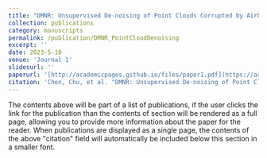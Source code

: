 ```yaml
---
title: "DMNR: Unsupervised De-noising of Point Clouds Corrupted by Airborne Particles"
collection: publications
category: manuscripts
permalink: /publication/DMNR_PointCloudDenoising
excerpt: ''
date: 2023-5-10
venue: 'Journal 1'
slidesurl: ''
paperurl: '[http://academicpages.github.io/files/paper1.pdf](https://arxiv.org/abs/2305.05991)'
citation: 'Chen, Chu, et al. "DMNR: Unsupervised De-noising of Point Clouds Corrupted by Airborne Particles." arXiv preprint arXiv:2305.05991 (2023).'
---
```


The contents above will be part of a list of publications, if the user clicks the link for the publication than the contents of section will be rendered as a full page, allowing you to provide more information about the paper for the reader. When publications are displayed as a single page, the contents of the above "citation" field will automatically be included below this section in a smaller font.
